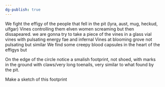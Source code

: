 ```yaml
---
dg-publish: true
---
```

We fight the effigy of the people that fell in the pit (lyra, aust, mug, heckud, ulfgar)
Vines controlling them
elven women screaming but then dissapeared.
we are gonna try to take a piece of the vines in a glass vial
vines with pulsating energy
fae and infernal
Vines at blooming grove not pulsating but similar
We find some creepy blood capsules in the heart of the effigys but 

On the edge of the circle notice a smalish footprint, not shoed, with marks in the ground with claws/very long toenails, very similar to what found by the pit.

Make a sketch of this footprint